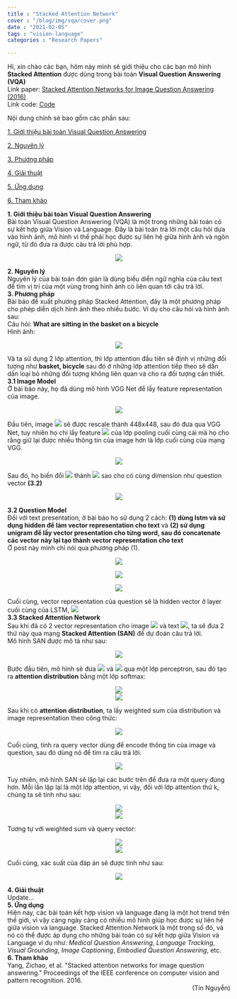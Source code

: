 ```yaml
---
title : "Stacked Attention Network"
cover : "/blog/img/vqa/cover.png"
date : "2021-02-05"
tags : "vision-language"
categories : "Research Papers"

---
```


Hi, xin chào các bạn, hôm này mình sẽ giới thiệu cho các bạn mô hình <b>Stacked Attention</b> được dùng trong bài toán <b>Visual Question Answering (VQA)</b><br/>
Link paper: [Stacked Attention Networks for Image Question Answering (2016)](https://arxiv.org/abs/1511.02274)<br/>
Link code: [Code](https://github.com/rs9000/VisualReasoning_MMnet)<br/>

Nội dung chính sẽ bao gồm các phần sau: <br/>

<a href="#1. Giới thiệu bài toàn Visual Question Answering">1. Giới thiệu bài toàn Visual Question Answering</a>

<a href="#2. Nguyên lý">2. Nguyên lý</a>

<a href="#3. Phương pháp">3. Phương pháp</a>

<a href="#4. Giải thuật">4. Giải thuật</a>

<a href="#5. Ứng dụng">5. Ứng dụng</a>

<a href="#6. Tham khảo">6. Tham khảo</a>

<section id="1. Giới thiệu bài toàn Visual Question Answering">
<b>1. Giới thiệu bài toàn Visual Question Answering</b>
</section>
Bài toán Visual Question Answering (VQA) là một trong những bài toán có sự kết hợp giữa Vision và Language. Đây là bài toán trả lời một câu hỏi dựa vào hình ảnh, mô hình vì thế phải học được sự liên hệ giữa hình ảnh và ngôn ngữ, từ đó đưa ra được câu trả lời phù hợp.
<p align="center">
  <img src="https://github.com/ngthanhtin/ngthanhtin.github.io/blob/master/_data/vqa/process.png?raw=true">
</p>

<section id="2. Nguyên lý">
<b>2. Nguyên lý</b>
</section>
Nguyên lý của bài toán đơn giản là dùng biểu diễn ngữ nghĩa của câu text để tìm vị trí của một vùng trong hình ảnh có liên quan tới câu trả lời.<br/>


<section id="3. Phương pháp">
<b>3. Phương pháp</b>
</section>
Bài báo đề xuất phương pháp Stacked Attention, đây là một phương pháp cho phép diễn dịch hình ảnh theo nhiều bước. Ví dụ cho câu hỏi và hình ảnh sau:<br/>
Câu hỏi: <b> What are sitting in the basket on a bicycle </b><br/>
Hình ảnh:
<p align="center">
  <img src="https://github.com/ngthanhtin/ngthanhtin.github.io/blob/master/_data/vqa/attention.png?raw=true">
</p>
Và ta sử dụng 2 lớp attention, thì lớp attention đầu tiên sẽ định vị những đối tượng như <b>basket, bicycle</b> sau đó ở những lớp attention tiếp theo sẽ dần dần loại bỏ những đối tượng không liên quan và cho ra đối tượng cần thiết.<br/>
<b>3.1 Image Model</b><br/>
Ở bài báo này, họ đã dùng mô hình VGG Net để lấy feature representation của image.<br/>
<p align="center">
  <img src="https://github.com/ngthanhtin/ngthanhtin.github.io/blob/master/_data/vqa/vgg.png?raw=true">
</p>
Đầu tiên, image <img src="https://render.githubusercontent.com/render/math?math=I"> sẽ được rescale thành 448x448, sau đó đưa qua VGG Net, tuy nhiên họ chỉ lấy feature <img src="https://render.githubusercontent.com/render/math?math=f_{I}"> của lớp pooling cuối cùng cái mà họ cho rằng giữ lại được nhiều thông tin của image hơn là lớp cuối cùng của mạng VGG.<br/>
<p align="center">
<img src="https://render.githubusercontent.com/render/math?math=f_{I} = CNN_{vgg}(I)">
</p>
Sau đó, họ biến đổi <img src="https://render.githubusercontent.com/render/math?math=f_{I}"> thành <img src="https://render.githubusercontent.com/render/math?math=v_{I}"> sao cho có cùng dimension như question vector <b>(3.2)</b><br/>
<p align="center">
<img src="https://render.githubusercontent.com/render/math?math=v_{I} = tanh(W_{I}f_{I}%2Bb_{I})">
</p>
<b>3.2 Question Model</b><br/>
Đối với text presentation, ở bài báo họ sử dụng 2 cách: <b>(1) dùng lstm và sử dụng hidden để làm vector representation cho text</b> và <b>(2) sử dụng unigram để lấy vector presentation cho từng word, sau đó concatenate các vector này lại tạo thành vector representation cho text</b><br/>
Ở post này mình chỉ nói qua phương pháp (1).<br/>
<p align="center">
  <img src="https://github.com/ngthanhtin/ngthanhtin.github.io/blob/master/_data/vqa/lstm.png?raw=true">
</p>

<p align="center">
<img src="https://render.githubusercontent.com/render/math?math=x_{t} = W_{e}q_{t}, t \in {1,2,...,T}">
</p>
<p align="center">
<img src="https://render.githubusercontent.com/render/math?math=h_{t} = LSTM(x_{t}), t \in {1,2,...,T}">
</p>
Cuối cùng, vector representation của question sẽ là hidden vector ở layer cuối cùng của LSTM, <img src="https://render.githubusercontent.com/render/math?math=v_{Q} = h_{T}"><br/>
<b>3.3 Stacked Attention Network</b><br/>
Sau khi đã có 2 vector representation cho image <img src="https://render.githubusercontent.com/render/math?math=v_{I}"> và text <img src="https://render.githubusercontent.com/render/math?math=v_{Q}">, ta sẽ đưa 2 thứ này qua mạng <b>Stacked Attention (SAN)</b> để dự đoán câu trả lời.<br/> 
Mô hình SAN được mô tả như sau: <br/>
<p align="center">
<img src="https://github.com/ngthanhtin/ngthanhtin.github.io/blob/master/_data/vqa/san.png?raw=true">
</p>
Bước đầu tiên, mô hình sẽ đưa <img src="https://render.githubusercontent.com/render/math?math=v_{I}"> và <img src="https://render.githubusercontent.com/render/math?math=v_{Q}"> qua một lớp perceptron, sau đó tạo ra <b>attention distribution</b> bằng một lớp softmax: <br/>
<p align="center">
<img src="https://render.githubusercontent.com/render/math?math=h_{A} = tanh(W_{I,A}v_{I} \bigoplus(W_{Q,A}v_{Q} %2B b_{A}))"><br/>
<img src="https://render.githubusercontent.com/render/math?math=p_{I} = softmax(W_{p}h_{A} %2B b_{p})">
</p>
Sau khi có <b>attention distribution</b>, ta lấy weighted sum của distribution và image representation theo công thức: <br/>
<p align="center">
<img src="https://render.githubusercontent.com/render/math?math=\tilde{v}_{I} = \sum_{i}p_{i}v_{i}">
</p>
Cuối cùng, tính ra query vector dùng để encode thông tin của image và question, sau đó dùng nó để tìm ra câu trả lời: <br/>
<p align="center">
<img src="https://render.githubusercontent.com/render/math?math=u = \tilde{v}_{I} %2B v_{Q}">
</p>

Tuy nhiên, mô hình SAN sẽ lặp lại các bước trên để đưa ra một query đúng hơn. Mỗi lần lặp lại là một lớp attention, vì vậy, đối với lớp attention thứ k, chúng ta sẽ tính như sau: <br/>
<p align="center">
<img src="https://render.githubusercontent.com/render/math?math=h^{k}_{A} = tanh(W^{k}_{I,A}v_{I} \bigoplus(W^{k}_{Q,A}u^{k-1} %2B b^{k}_{A}))"><br/>
<img src="https://render.githubusercontent.com/render/math?math=p^{k}_{I} = softmax(W^{k}_{p}h^{k}_{A} %2B b^{k}_{p})">
</p>
Tương tự với weighted sum và query vector:<br/>
<p align="center">
<img src="https://render.githubusercontent.com/render/math?math=\tilde{v}^{k}_{I} = \sum_{i}p^{k}_{i}v_{i}"><br/>
<img src="https://render.githubusercontent.com/render/math?math=u^{k} = \tilde{v}^{k}_{I} %2B u^{k-1}">
</p>
Cuối cùng, xác suất của đáp án sẽ được tính như sau: <br/>
<p align="center">
<img src="https://render.githubusercontent.com/render/math?math=p_{ans}=softmax(W_{u}u^{K} %2B b_{u})">
</p>

<section id="4. Giải thuật">
<b>4. Giải thuật</b>
</section>
Update...

<section id="5. Ứng dụng">
<b>5. Ứng dụng</b>
</section>
Hiện nay, các bài toán kết hợp vision và language đang là một hot trend trên thế giới, vì vậy càng ngày càng có nhiều mô hình giúp học được sự liên hệ giữa vision và language. Stacked Attention Network là một trong số đó, và nó có thể được áp dụng cho những bài toán có sự kết hợp giữa Vision và Language ví dụ như: <i>Medical Question Answering</i>, <i>Language Tracking</i>, <i>Visual Grounding</i>, <i>Image Captioning</i>, <i>Embodied Question Answering</i>, etc.<br/>

<section id="6. Tham khảo">
<b>6. Tham khảo</b>
</section>
Yang, Zichao, et al. "Stacked attention networks for image question answering." Proceedings of the IEEE conference on computer vision and pattern recognition. 2016.<br/>

<div style="text-align: right"> (Tín Nguyễn) </div>
